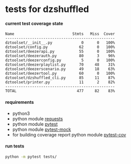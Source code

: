 # tests for dzshuffled


#### current test coverage state
```
Name                          Stmts   Miss  Cover
-------------------------------------------------
dztoolset/__init__.py             0      0   100%
dztoolset/config.py              62      0   100%
dztoolset/deezerapi.py           55      0   100%
dztoolset/deezerauth.py          80      3    96%
dztoolset/deezerconfig.py         5      0   100%
dztoolset/deezerplaylist.py      70     48    31%
dztoolset/deezerscenario.py      49     18    63%
dztoolset/deezertool.py          60      0   100%
dztoolset/dzshuffled_cli.py      85     11    87%
dztoolset/printer.py             11      2    82%
-------------------------------------------------
TOTAL                           477     82    83%
```

#### requirements
 - python3
 - python module [requests](http://docs.python-requests.org/en/master/user/install/)
 - python module [pytest](https://docs.pytest.org/en/latest/getting-started.html)
 - python module [pytest-mock](https://pypi.python.org/pypi/pytest-mock)
 - for building coverage report python module [pytest-cov](https://pypi.python.org/pypi/pytest-cov)

#### run tests  
```sh
python -m pytest tests/
```